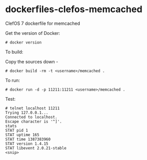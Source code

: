 dockerfiles-clefos-memcached
========================

ClefOS 7 dockerfile for memcached

Get the version of Docker:

    # docker version

To build:

Copy the sources down -

    # docker build -rm -t <username>/memcached .

To run:

    # docker run -d -p 11211:11211 <username>/memcached . 

Test:

```
# telnet localhost 11211
Trying 127.0.0.1...
Connected to localhost.
Escape character is '^]'.
stats
STAT pid 1
STAT uptime 165
STAT time 1387383960
STAT version 1.4.15
STAT libevent 2.0.21-stable
<snip>
```
